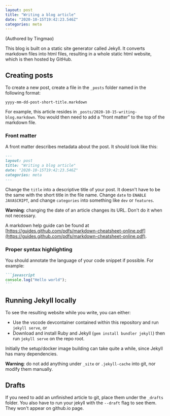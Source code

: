 ```yaml
---
layout: post
title: "Writing a blog article"
date: "2020-10-15T19:42:23.546Z"
categories: meta
---
```


(Authored by Tingmao)

This blog is built on a static site generator called Jekyll. It converts markdown files into html files, resulting in a whole static html website, which is then hosted by GitHub.

## Creating posts

To create a new post, create a file in the `_posts` folder named in the following format:
```
yyyy-mm-dd-post-short-title.markdown
```

For example, this article resides in `_posts/2020-10-15-writing-blog.markdown`. You would then need to add a "front matter" to the top of the markdown file.

### Front matter

A front matter describes metadata about the post. It should look like this:
```markdown
---
layout: post
title: "Writing a blog article"
date: "2020-10-15T19:42:23.546Z"
categories: meta
---
```

Change the `title` into a descriptive title of your post. It doesn't have to be the same with the short title in the file name. Change `date` to <code id="current-time">ENABLE JAVASCRIPT</code><script src="/assets/js/writing-blog.js"></script>, and change `categories` into something like `dev` or `features`.

**Warning**: changing the date of an article changes its URL. Don't do it when not necessary.

A markdown help guide can be found at [https://guides.github.com/pdfs/markdown-cheatsheet-online.pdf](https://guides.github.com/pdfs/markdown-cheatsheet-online.pdf).

### Proper syntax highlighting

You should annotate the language of your code snippet if possible. For example:

````markdown
```javascript
console.log("Hello world");
```
````

## Running Jekyll locally

To see the resulting website while you write, you can either:
- Use the vscode devcontainer contained within this repository and run `jekyll serve`, or
- Download and install Ruby and Jekyll (`gem install bundler jekyll`) then run `jekyll serve` on the repo root.

Initially the setup/docker image building can take quite a while, since Jekyll has many dependencies.

**Warning**: do not add anything under `_site` or `.jekyll-cache` into git, nor modify them manually.

## Drafts

If you need to add an unfinished article to git, place them under the `_drafts` folder. You also have to run your jekyll with the `--draft` flag to see them. They won't appear on github.io page.
